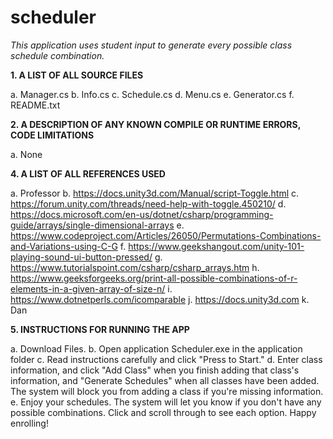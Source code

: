 # scheduler
*This application uses student input to generate every possible class schedule combination.*

**1. A LIST OF ALL SOURCE FILES**

  a. Manager.cs
  b. Info.cs
  c. Schedule.cs
  d. Menu.cs
  e. Generator.cs
  f. README.txt


**2. A DESCRIPTION OF ANY KNOWN COMPILE OR RUNTIME ERRORS, CODE LIMITATIONS**

  a. None


**4. A LIST OF ALL REFERENCES USED**

  a. Professor
  b. https://docs.unity3d.com/Manual/script-Toggle.html
  c. https://forum.unity.com/threads/need-help-with-toggle.450210/
  d. https://docs.microsoft.com/en-us/dotnet/csharp/programming-guide/arrays/single-dimensional-arrays
  e. https://www.codeproject.com/Articles/26050/Permutations-Combinations-and-Variations-using-C-G
  f. https://www.geekshangout.com/unity-101-playing-sound-ui-button-pressed/
  g. https://www.tutorialspoint.com/csharp/csharp_arrays.htm
  h. https://www.geeksforgeeks.org/print-all-possible-combinations-of-r-elements-in-a-given-array-of-size-n/
  i. https://www.dotnetperls.com/icomparable
  j. https://docs.unity3d.com
  k. Dan
  

**5. INSTRUCTIONS FOR RUNNING THE APP**

  a. Download Files.
  b. Open application Scheduler.exe in the application folder
  c. Read instructions carefully and click "Press to Start."
  d. Enter class information, and click "Add Class" when you finish adding that class's information, and "Generate Schedules"
  when all classes have been added. The system will block you from adding a class if you're missing information.
  e. Enjoy your schedules. The system will let you know if you don't have any possible combinations. Click and scroll through
  to see each option. Happy enrolling!
